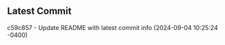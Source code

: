 
## Latest Commit
c59c857 - Update README with latest commit info (2024-09-04 10:25:24 -0400) <Yunxi-Zhou>
